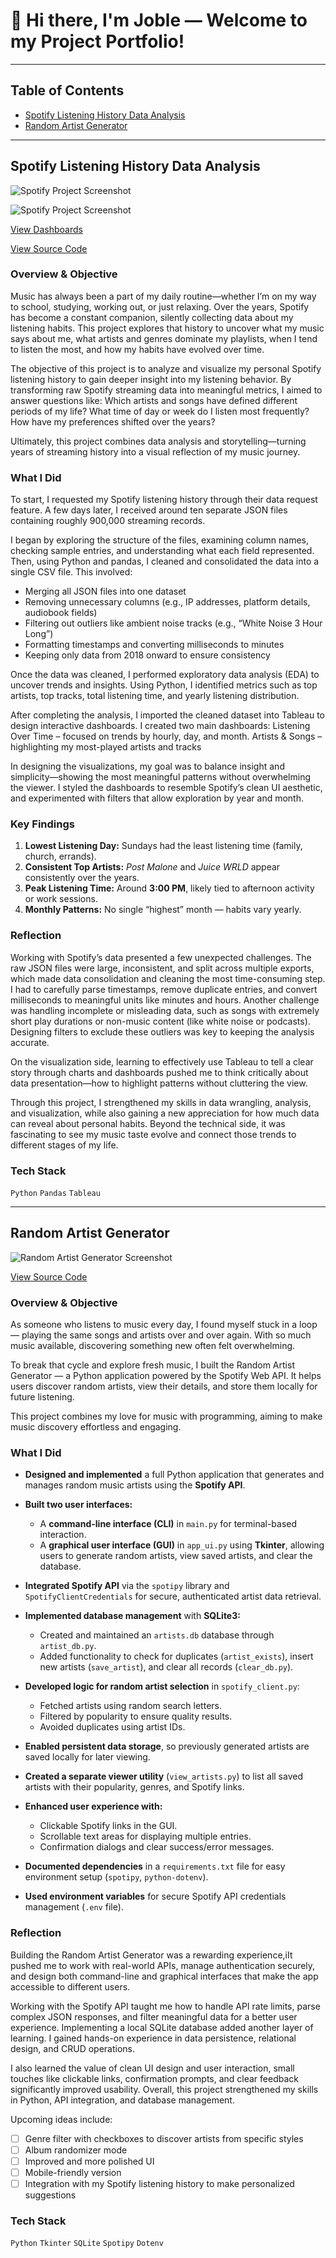# 👋 Hi there, I'm Joble — Welcome to my Project Portfolio! 

---

## Table of Contents
- [Spotify Listening History Data Analysis](#spotify-listening-history-data-analysis)
- [Random Artist Generator](#random-artist-generator)

---

## Spotify Listening History Data Analysis


![Spotify Project Screenshot](https://raw.githubusercontent.com/Joble9012/Images/f05a1e72853e1ac452fe05bccedf462cc8873881/Dashboard1.png)

![Spotify Project Screenshot](https://raw.githubusercontent.com/Joble9012/Images/f05a1e72853e1ac452fe05bccedf462cc8873881/Dashboard2.png)

[View Dashboards](https://public.tableau.com/views/Dashboard_17546697496100/ArtistSongDashboard?:language=en-US&publish=yes&:sid=&:redirect=auth&:display_count=n&:origin=viz_share_link)  

[View Source Code](https://github.com/Joble9012/SpotifyListeningHistoryDataAnalysis)  

### Overview & Objective
Music has always been a part of my daily routine—whether I’m on my way to school, studying, working out, or just relaxing. Over the years, Spotify has become a constant companion, silently collecting data about my listening habits. This project explores that history to uncover what my music says about me, what artists and genres dominate my playlists, when I tend to listen the most, and how my habits have evolved over time.

The objective of this project is to analyze and visualize my personal Spotify listening history to gain deeper insight into my listening behavior. By transforming raw Spotify streaming data into meaningful metrics, I aimed to answer questions like:
Which artists and songs have defined different periods of my life?
What time of day or week do I listen most frequently?
How have my preferences shifted over the years?

Ultimately, this project combines data analysis and storytelling—turning years of streaming history into a visual reflection of my music journey.



### What I Did
To start, I requested my Spotify listening history through their data request feature. A few days later, I received around ten separate JSON files containing roughly 900,000 streaming records.

I began by exploring the structure of the files, examining column names, checking sample entries, and understanding what each field represented. Then, using Python and pandas, I cleaned and consolidated the data into a single CSV file. This involved:
- Merging all JSON files into one dataset
- Removing unnecessary columns (e.g., IP addresses, platform details, audiobook fields)
- Filtering out outliers like ambient noise tracks (e.g., “White Noise 3 Hour Long”)
- Formatting timestamps and converting milliseconds to minutes
- Keeping only data from 2018 onward to ensure consistency

Once the data was cleaned, I performed exploratory data analysis (EDA) to uncover trends and insights. Using Python, I identified metrics such as top artists, top tracks, total listening time, and yearly listening distribution.

After completing the analysis, I imported the cleaned dataset into Tableau to design interactive dashboards. I created two main dashboards:
Listening Over Time – focused on trends by hourly, day, and month.
Artists & Songs – highlighting my most-played artists and tracks

In designing the visualizations, my goal was to balance insight and simplicity—showing the most meaningful patterns without overwhelming the viewer. I styled the dashboards to resemble Spotify’s clean UI aesthetic, and experimented with filters that allow exploration by year and month.


### Key Findings
1. **Lowest Listening Day:** Sundays had the least listening time (family, church, errands).  
2. **Consistent Top Artists:** *Post Malone* and *Juice WRLD* appear consistently over the years.  
3. **Peak Listening Time:** Around **3:00 PM**, likely tied to afternoon activity or work sessions.  
4. **Monthly Patterns:** No single “highest” month — habits vary yearly.

### Reflection
Working with Spotify’s data presented a few unexpected challenges. The raw JSON files were large, inconsistent, and split across multiple exports, which made data consolidation and cleaning the most time-consuming step. I had to carefully parse timestamps, remove duplicate entries, and convert milliseconds to meaningful units like minutes and hours.
Another challenge was handling incomplete or misleading data, such as songs with extremely short play durations or non-music content (like white noise or podcasts). Designing filters to exclude these outliers was key to keeping the analysis accurate.

On the visualization side, learning to effectively use Tableau to tell a clear story through charts and dashboards pushed me to think critically about data presentation—how to highlight patterns without cluttering the view.

Through this project, I strengthened my skills in data wrangling, analysis, and visualization, while also gaining a new appreciation for how much data can reveal about personal habits. Beyond the technical side, it was fascinating to see my music taste evolve and connect those trends to different stages of my life.

### Tech Stack
`Python` `Pandas` `Tableau`

---

## Random Artist Generator

![Random Artist Generator Screenshot](https://raw.githubusercontent.com/Joble9012/Images/642298eb37114e0e41da65824c479a177e199ff1/RandomArtistGeneratorImage.png)

[View Source Code](https://github.com/Joble9012/RandomArtistGenerator)  

### Overview & Objective
As someone who listens to music every day, I found myself stuck in a loop — playing the same songs and artists over and over again. With so much music available, discovering something new often felt overwhelming.

To break that cycle and explore fresh music, I built the Random Artist Generator — a Python application powered by the Spotify Web API. It helps users discover random artists, view their details, and store them locally for future listening.

This project combines my love for music with programming, aiming to make music discovery effortless and engaging.

### What I Did

- **Designed and implemented** a full Python application that generates and manages random music artists using the **Spotify API**.

- **Built two user interfaces:**
  - A **command-line interface (CLI)** in `main.py` for terminal-based interaction.  
  - A **graphical user interface (GUI)** in `app_ui.py` using **Tkinter**, allowing users to generate random artists, view saved artists, and clear the database.

- **Integrated Spotify API** via the `spotipy` library and `SpotifyClientCredentials` for secure, authenticated artist data retrieval.

- **Implemented database management** with **SQLite3:**
  - Created and maintained an `artists.db` database through `artist_db.py`.  
  - Added functionality to check for duplicates (`artist_exists`), insert new artists (`save_artist`), and clear all records (`clear_db.py`).

- **Developed logic for random artist selection** in `spotify_client.py`:  
  - Fetched artists using random search letters.  
  - Filtered by popularity to ensure quality results.  
  - Avoided duplicates using artist IDs.

- **Enabled persistent data storage**, so previously generated artists are saved locally for later viewing.

- **Created a separate viewer utility** (`view_artists.py`) to list all saved artists with their popularity, genres, and Spotify links.

- **Enhanced user experience with:**
  - Clickable Spotify links in the GUI.  
  - Scrollable text areas for displaying multiple entries.  
  - Confirmation dialogs and clear success/error messages.

- **Documented dependencies** in a `requirements.txt` file for easy environment setup (`spotipy`, `python-dotenv`).

- **Used environment variables** for secure Spotify API credentials management (`.env` file).


### Reflection
Building the Random Artist Generator was a rewarding experience,iIt pushed me to work with real-world APIs, manage authentication securely, and design both command-line and graphical interfaces that make the app accessible to different users.

Working with the Spotify API taught me how to handle API rate limits, parse complex JSON responses, and filter meaningful data for a better user experience. Implementing a local SQLite database added another layer of learning. I gained hands-on experience in data persistence, relational design, and CRUD operations.

I also learned the value of clean UI design and user interaction, small touches like clickable links, confirmation prompts, and clear feedback significantly improved usability. Overall, this project strengthened my skills in Python, API integration, and database management.

Upcoming ideas include:  
- [ ] Genre filter with checkboxes to discover artists from specific styles  
- [ ] Album randomizer mode  
- [ ] Improved and more polished UI  
- [ ] Mobile-friendly version  
- [ ] Integration with my Spotify listening history to make personalized suggestions

### Tech Stack
`Python` `Tkinter` `SQLite` `Spotipy` `Dotenv`

